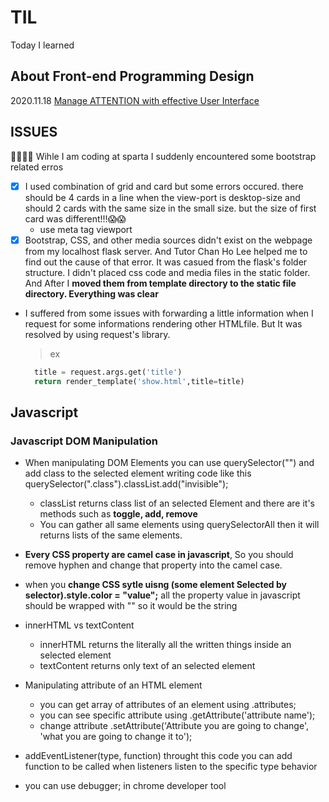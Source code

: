 # TIL
Today I learned


## About Front-end Programming Design
2020.11.18
[Manage ATTENTION with effective User Interface](https://github.com/General-code/TIL/blob/main/Front-end%20Design%20Princple.md)


## ISSUES
🤷‍♂️🤷‍♀️ Wihle I am coding at sparta I suddenly encountered some bootstrap related erros
  - [x] I used combination of grid and card but some errors occured. there should be 4 cards in a line when the view-port is desktop-size and should 2 cards with the same size in the small size. but the size of first card was different!!!😱😱 
    - use meta tag viewport
  - [x] Bootstrap, CSS, and other media sources didn't exist on the webpage from my localhost flask server. And Tutor Chan Ho Lee helped me to find out the cause of that error. It was casued from the flask's folder structure. I didn't placed css code and media files in the static folder. And After I **moved them from template directory to the static file directory. Everything was clear** 

- I suffered from some issues with forwarding a little information when I request for some informations rendering other HTMLfile. But It was resolved by using request's library. 
  > ex 
  
  ```python
    title = request.args.get('title')
    return render_template('show.html',title=title)
  ```

## Javascript

### Javascript DOM Manipulation
- When manipulating DOM Elements you can use querySelector("") and add class to the selected element writing code like this querySelector(".class").classList.add("invisible");
  - classList returns class list of an selected Element and there are it's methods such as **toggle, add, remove** 
  - You can gather all same elements using querySelectorAll then it will returns lists of the same elements. 
- **Every CSS property are camel case in javascript**, So you should remove hyphen and change that property into the camel case.
- when you **change CSS sytle uisng (some element Selected by selector).style.color = "value";** all the property value in javascript should be wrapped with "" so it would be the string

- innerHTML vs textContent 
  - innerHTML returns the literally all the written things inside an selected element 
  - textContent returns only text of an selected element
  
- Manipulating attribute of an HTML element
  - you can get array of attributes of an element using .attributes;
  - you can see specific attribute using .getAttribute('attribute name');
  - change attribute .setAttribute('Attribute you are going to change', 'what you are going to change it to');
  
  
- addEventListener(type, function) throught this code you can add function to be called when listeners listen to the specific type behavior
- you can use debugger; in chrome developer tool
  
